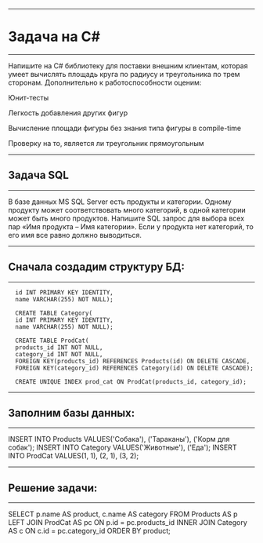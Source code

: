 ___
# Задача на C#
___
Напишите на C# библиотеку для поставки внешним клиентам, которая умеет вычислять площадь круга по радиусу и треугольника по трем сторонам. Дополнительно к работоспособности оценим:

Юнит-тесты

Легкость добавления других фигур

Вычисление площади фигуры без знания типа фигуры в compile-time

Проверку на то, является ли треугольник прямоугольным 

___
## Задача SQL
___

В базе данных MS SQL Server есть продукты и категории. Одному продукту может соответствовать много категорий, в одной категории может быть много продуктов. Напишите SQL запрос для выбора всех пар «Имя продукта – Имя категории». Если у продукта нет категорий, то его имя все равно должно выводиться.

___
## Сначала создадим структуру БД:
___
```CREATE TABLE Products(
  id INT PRIMARY KEY IDENTITY, 
  name VARCHAR(255) NOT NULL);

  CREATE TABLE Category(
  id INT PRIMARY KEY IDENTITY,
  name VARCHAR(255) NOT NULL);

  CREATE TABLE ProdCat(
  products_id INT NOT NULL,
  category_id INT NOT NULL,
  FOREIGN KEY(products_id) REFERENCES Products(id) ON DELETE CASCADE,
  FOREIGN KEY(category_id) REFERENCES Category(id) ON DELETE CASCADE);

  CREATE UNIQUE INDEX prod_cat ON ProdCat(products_id, category_id);
```
___
## Заполним базы данных:
___
INSERT INTO Products VALUES('Собака'), ('Тараканы'), ('Корм для собак');
INSERT INTO Category VALUES('Животные'), ('Еда');
INSERT INTO ProdCat VALUES(1, 1), (2, 1), (3, 2);

___
## Решение задачи:
___
SELECT p.name AS product, c.name AS category FROM Products AS p
LEFT JOIN ProdCat AS pc ON p.id = pc.products_id
INNER JOIN Category AS c ON c.id = pc.category_id
ORDER BY product;
